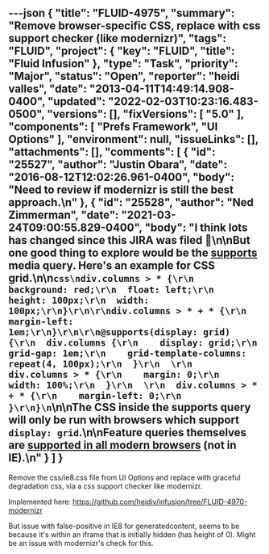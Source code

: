 ---json
{
  "title": "FLUID-4975",
  "summary": "Remove browser-specific CSS, replace with css support checker (like modernizr)",
  "tags": "FLUID",
  "project": {
    "key": "FLUID",
    "title": "Fluid Infusion"
  },
  "type": "Task",
  "priority": "Major",
  "status": "Open",
  "reporter": "heidi valles",
  "date": "2013-04-11T14:49:14.908-0400",
  "updated": "2022-02-03T10:23:16.483-0500",
  "versions": [],
  "fixVersions": [
    "5.0"
  ],
  "components": [
    "Prefs Framework",
    "UI Options"
  ],
  "environment": null,
  "issueLinks": [],
  "attachments": [],
  "comments": [
    {
      "id": "25527",
      "author": "Justin Obara",
      "date": "2016-08-12T12:02:26.961-0400",
      "body": "Need to review if modernizr is still the best approach.\n"
    },
    {
      "id": "25528",
      "author": "Ned Zimmerman",
      "date": "2021-03-24T09:00:55.829-0400",
      "body": "I think lots has changed since this JIRA was filed 🙂\n\nBut one good thing to explore would be the [supports](https://developer.mozilla.org/en-US/docs/Web/CSS/@supports) media query. Here's an example for CSS grid.\n\n```css\ndiv.columns > * {\r\n  background: red;\r\n  float: left;\r\n  height: 100px;\r\n  width: 100px;\r\n}\r\n\r\ndiv.columns > * + * {\r\n  margin-left: 1em;\r\n}\r\n\r\n@supports(display: grid) {\r\n  div.columns {\r\n    display: grid;\r\n    grid-gap: 1em;\r\n    grid-template-columns: repeat(4, 100px);\r\n  }\r\n  \r\n  div.columns > * {\r\n    margin: 0;\r\n    width: 100%;\r\n  }\r\n  \r\n  div.columns > * + * {\r\n    margin-left: 0;\r\n  }\r\n}\n```\n\nThe CSS inside the supports query will only be run with browsers which support `display: grid`.\n\nFeature queries themselves are [supported in all modern browsers](https://caniuse.com/css-featurequeries) (not in IE).\n"
    }
  ]
}
---
Remove the css/ie8.css file from UI Options and replace with graceful degradation css, via a css support checker like modernizr.

Implemented here: <https://github.com/heidiv/infusion/tree/FLUID-4970-modernizr>

But issue with false-positive in IE8 for generatedcontent, seems to be because it's within an iframe that is initially hidden (has height of 0). Might be an issue with modernizr's check for this.

        